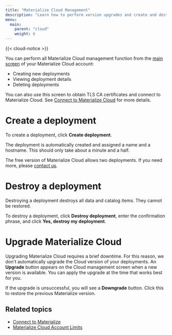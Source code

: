```yaml
---
title: "Materialize Cloud Management"
description: "Learn how to perform version upgrades and create and destroy deployments."
menu:
  main:
    parent: "cloud"
    weight: 6
---
```


{{< cloud-notice >}}

You can perform all Materialize Cloud management function from the [main screen](https://cloud.materialize.com/deployments) of your Materialize Cloud account:

* Creating new deployments
* Viewing deployment details
* Deleting deployments

You can also use this screen to obtain TLS CA certificates and connect to Materialize Cloud. See [Connect to Materialize Cloud](../connect-to-materialize-cloud) for more details.

# Create a deployment

To create a deployment, click **Create deployment**.

The deployment is automatically created and assigned a name and a hostname. This should only take about a minute and a half.

The free version of Materialize Cloud allows two deployments. If you need more, please <a href="mailto:support@materialize.com">contact us</a>.

# Destroy a deployment
<!-- I would still like to replace "destroy" with "delete". -->

Destroying a deployment destroys all data and catalog items. They cannot be restored.

To destroy a deployment, click **Destroy deployment**, enter the confirmation phrase, and click **Yes, destroy my deployment**.

# Upgrade Materialize Cloud

Upgrading Materialize Cloud requires a brief downtime. For this reason, we don't automatically upgrade the Cloud version of your deployments. An **Upgrade** button appears on the Cloud management screen when a new version is available. You can apply the upgrade at the time that works best for you.

If the upgrade is unsuccessful, you will see a **Downgrade** button. Click this to restore the previous Materialize version.

## Related topics

* [Connect to Materialize](../connect-to-materialize)
* [Materialize Cloud Account Limits](../account-limits)
